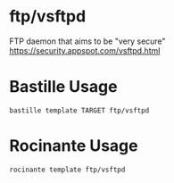 # ftp/vsftpd
FTP daemon that aims to be "very secure"
https://security.appspot.com/vsftpd.html

# Bastille Usage
```shell
bastille template TARGET ftp/vsftpd
```

# Rocinante Usage
```shell
rocinante template ftp/vsftpd
```
